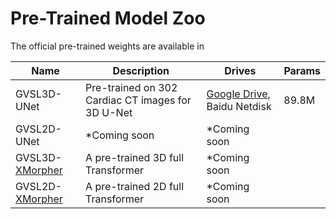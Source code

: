 # Pre-Trained Model Zoo

The official pre-trained weights are available in

| Name      | Description | Drives|Params|
| ----------- | ----------- | ----------- | ----------- |
| GVSL3D-UNet | Pre-trained on 302 Cardiac CT images for 3D U-Net | [Google Drive](https://drive.google.com/file/d/12VJbif6Q9KRfVTKWeku2lgDrXl9aoLeX/view?usp=share_link), Baidu Netdisk|89.8M|
| GVSL2D-UNet | *Coming soon | *Coming soon||
|GVSL3D-[XMorpher](https://arxiv.org/abs/2206.07349)|A pre-trained 3D full Transformer|*Coming soon||
|GVSL2D-[XMorpher](https://arxiv.org/abs/2206.07349)|A pre-trained 2D full Transformer|*Coming soon||
